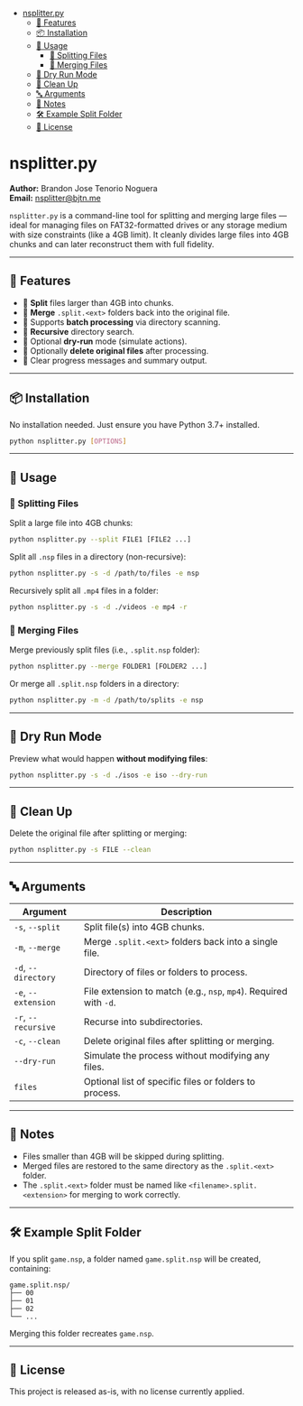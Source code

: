 <!-- TOC start (generated with https://github.com/derlin/bitdowntoc) -->

- [nsplitter.py](#nsplitterpy)
   * [🔧 Features](#-features)
   * [📦 Installation](#-installation)
   * [🚀 Usage](#-usage)
      + [🔹 Splitting Files](#-splitting-files)
      + [🔹 Merging Files](#-merging-files)
   * [🧪 Dry Run Mode](#-dry-run-mode)
   * [🧹 Clean Up](#-clean-up)
   * [🔤 Arguments](#-arguments)
   * [🧠 Notes](#-notes)
   * [🛠️ Example Split Folder](#-example-split-folder)
   * [📝 License](#-license)

<!-- TOC end -->

<!-- TOC --><a name="nsplitterpy"></a>
# nsplitter.py

**Author:** Brandon Jose Tenorio Noguera  
**Email:** [nsplitter@bjtn.me](mailto:nsplitter@bjtn.me)

`nsplitter.py` is a command-line tool for splitting and merging large files — ideal for managing files on FAT32-formatted drives or any storage medium with size constraints (like a 4GB limit). It cleanly divides large files into 4GB chunks and can later reconstruct them with full fidelity.

---

<!-- TOC --><a name="-features"></a>
## 🔧 Features

- 🔹 **Split** files larger than 4GB into chunks.
- 🔹 **Merge** `.split.<ext>` folders back into the original file.
- 🔹 Supports **batch processing** via directory scanning.
- 🔹 **Recursive** directory search.
- 🔹 Optional **dry-run** mode (simulate actions).
- 🔹 Optionally **delete original files** after processing.
- 🔹 Clear progress messages and summary output.

---

<!-- TOC --><a name="-installation"></a>
## 📦 Installation

No installation needed. Just ensure you have Python 3.7+ installed.

```bash
python nsplitter.py [OPTIONS]
```

---

<!-- TOC --><a name="-usage"></a>
## 🚀 Usage

<!-- TOC --><a name="-splitting-files"></a>
### 🔹 Splitting Files

Split a large file into 4GB chunks:

```bash
python nsplitter.py --split FILE1 [FILE2 ...]
```

Split all `.nsp` files in a directory (non-recursive):

```bash
python nsplitter.py -s -d /path/to/files -e nsp
```

Recursively split all `.mp4` files in a folder:

```bash
python nsplitter.py -s -d ./videos -e mp4 -r
```

<!-- TOC --><a name="-merging-files"></a>
### 🔹 Merging Files

Merge previously split files (i.e., `.split.nsp` folder):

```bash
python nsplitter.py --merge FOLDER1 [FOLDER2 ...]
```

Or merge all `.split.nsp` folders in a directory:

```bash
python nsplitter.py -m -d /path/to/splits -e nsp
```

---

<!-- TOC --><a name="-dry-run-mode"></a>
## 🧪 Dry Run Mode

Preview what would happen **without modifying files**:

```bash
python nsplitter.py -s -d ./isos -e iso --dry-run
```

---

<!-- TOC --><a name="-clean-up"></a>
## 🧹 Clean Up

Delete the original file after splitting or merging:

```bash
python nsplitter.py -s FILE --clean
```

---

<!-- TOC --><a name="-arguments"></a>
## 🔤 Arguments

| Argument               | Description                                                        |
|------------------------|--------------------------------------------------------------------|
| `-s`, `--split`        | Split file(s) into 4GB chunks.                                     |
| `-m`, `--merge`        | Merge `.split.<ext>` folders back into a single file.              |
| `-d`, `--directory`    | Directory of files or folders to process.                          |
| `-e`, `--extension`    | File extension to match (e.g., `nsp`, `mp4`). Required with `-d`.  |
| `-r`, `--recursive`    | Recurse into subdirectories.                                       |
| `-c`, `--clean`        | Delete original files after splitting or merging.                  |
| `--dry-run`            | Simulate the process without modifying any files.                  |
| `files`                | Optional list of specific files or folders to process.             |

---

<!-- TOC --><a name="-notes"></a>
## 🧠 Notes

- Files smaller than 4GB will be skipped during splitting.
- Merged files are restored to the same directory as the `.split.<ext>` folder.
- The `.split.<ext>` folder must be named like `<filename>.split.<extension>` for merging to work correctly.

---

<!-- TOC --><a name="-example-split-folder"></a>
## 🛠️ Example Split Folder

If you split `game.nsp`, a folder named `game.split.nsp` will be created, containing:

```
game.split.nsp/
├── 00
├── 01
├── 02
└── ...
```

Merging this folder recreates `game.nsp`.

---

<!-- TOC --><a name="-license"></a>
## 📝 License

This project is released as-is, with no license currently applied.
